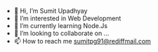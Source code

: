 - 👋 Hi, I’m Sumit Upadhyay
- 👀 I’m interested in  Web Development
- 🌱 I’m currently learning Node.Js
- 💞️ I’m looking to collaborate on ...
- 📫 How to reach me sumitpg91@rediffmail.com

<!---
sumitmoney/sumitmoney is a ✨ special ✨ repository because its `README.md` (this file) appears on your GitHub profile.
You can click the Preview link to take a look at your changes.
--->

